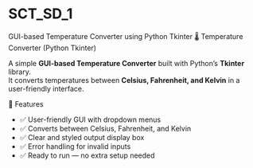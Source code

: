 # SCT_SD_1
GUI-based Temperature Converter using Python Tkinter
🌡️ Temperature Converter (Python Tkinter)

A simple **GUI-based Temperature Converter** built with Python’s **Tkinter** library.  
It converts temperatures between **Celsius, Fahrenheit, and Kelvin** in a user-friendly interface.

🚀 Features
- ✅ User-friendly GUI with dropdown menus
- ✅ Converts between Celsius, Fahrenheit, and Kelvin
- ✅ Clear and styled output display box
- ✅ Error handling for invalid inputs
- ✅ Ready to run — no extra setup needed
